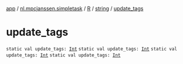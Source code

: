 [app](../../../index.md) / [nl.mpcjanssen.simpletask](../../index.md) / [R](../index.md) / [string](index.md) / [update_tags](.)

# update_tags

`static val update_tags: `[`Int`](https://kotlinlang.org/api/latest/jvm/stdlib/kotlin/-int/index.html)
`static val update_tags: `[`Int`](https://kotlinlang.org/api/latest/jvm/stdlib/kotlin/-int/index.html)
`static val update_tags: `[`Int`](https://kotlinlang.org/api/latest/jvm/stdlib/kotlin/-int/index.html)
`static val update_tags: `[`Int`](https://kotlinlang.org/api/latest/jvm/stdlib/kotlin/-int/index.html)